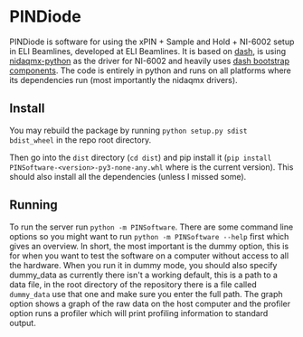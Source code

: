 # PINDiode

PINDiode is software for using the xPIN + Sample and Hold + NI-6002 setup in ELI Beamlines, developed at ELI Beamlines.
It is based on [dash](https://dash.plotly.com/), is using [nidaqmx-python](https://github.com/ni/nidaqmx-python) as the driver for NI-6002 and heavily uses [dash bootstrap components](https://github.com/facultyai/dash-bootstrap-components).
The code is entirely in python and runs on all platforms where its dependencies run (most importantly the nidaqmx drivers).

## Install

You may rebuild the package by running `python setup.py sdist bdist_wheel` in the repo root directory.

Then go into the `dist` directory (`cd dist`) and pip install it (`pip install PINSoftware-<version>-py3-none-any.whl` where <version> is the current version).
This should also install all the dependencies (unless I missed some).

## Running

To run the server run `python -m PINSoftware`.
There are some command line options so you might want to run `python -m PINSoftware --help` first which gives an overview.
In short, the most important is the dummy option, this is for when you want to test the software on a computer without access to all the hardware.
When you run it in dummy mode, you should also specify dummy_data as currently there isn't a working default, this is a path to a data file, in the root directory of the repository there is a file called `dummy_data` use that one and make sure you enter the full path.
The graph option shows a graph of the raw data on the host computer and the profiler option runs a profiler which will print profiling information to standard output.

